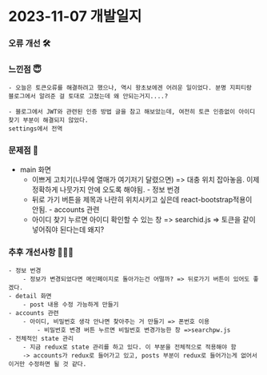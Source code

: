 # 2023-11-07 개발일지

### 오류 개선 🛠️

### 느낀점 😇
    - 오늘은 토큰오류를 해결하려고 했으나, 역시 왕초보에겐 어려운 일이었다. 분명 지피티랑 블로그에서 알려준 걸 토대로 고쳤는데 왜 안되는거지....?

    - 블로그에서 JWT와 관련된 인증 방법 글을 참고 해보았는데, 여전히 토큰 인증없이 아이디 찾기 부분이 해결되지 않았다.
    settings에서 전역 

### 문제점 👿
   - main 화면
        - 이쁘게 고치기(나무에 열매가 여기저기 달렸으면) => 대충 위치 잡아놓음. 이제 정확하게 나뭇가지 안에 오도록 해야됨.
    - 정보 번경 
        - 뒤로 가기 버튼을 제목과 나란히 위치시키고 싶은데 react-bootstrap적용이 안됨.
    - accounts 관련
        - 아이디 찾기 누르면 아이디 확인할 수 있는 창 => searchid.js => 토큰을 같이 넣어줘야 된다는데 왜지? 


### 추후 개선사항 🧗🏻‍♀️      
    - 정보 번경 
        - 정보가 변경되었다면 메인페이지로 돌아가는건 어떨까? => 뒤로가기 버튼이 있어도 좋겠다.
    - detail 화면
        - post 내용 수정 가능하게 만들기
    - accounts 관련
        - 아이디, 비밀번호 생각 안나면 찾아주는 거 만들기 => 폰번호 이용
            - 비밀번호 변경 버튼 누르면 비밀번호 변경가능한 창 =>searchpw.js
    - 전체적인 state 관리
        - 지금 redux로 state 관리를 하고 있다. 이 부분을 전체적으로 적용해야 함
        -> accounts가 redux로 들어가고 있고, posts 부분이 redux로 들어가는게 없어서 이거만 수정하면 될 것 같다. 


